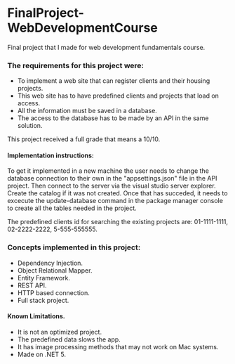# FinalProject-WebDevelopmentCourse
Final project that I made for web development fundamentals course.
### The requirements for this project were:
- To implement a web site that can register clients and their housing projects.
- This web site has to have predefined clients and projects that load on access.
- All the information must be saved in a database.
- The access to the database has to be made by an API in the same solution.
      
This project received a full grade that means a 10/10.

#### Implementation instructions:

To get it implemented in a new machine the user needs to change the database connection to their own in the "appsettings.json" file in the API project.
Then connect to the server via the visual studio server explorer. Create the catalog if it was not created. Once that has succeded, it needs to excecute the update-database command in the package manager console to create all the tables needed in the project.

The predefined clients id for searching the existing projects are: 01-1111-1111, 02-2222-2222, 5-555-555555.

### Concepts implemented in this project:
- Dependency Injection.
- Object Relational Mapper.
- Entity Framework.
- REST API.
- HTTP based connection.
- Full stack project.

#### Known Limitations.
- It is not an optimized project.
- The predefined data slows the app.
- It has image processing methods that may not work on Mac systems.
- Made on .NET 5.

    
